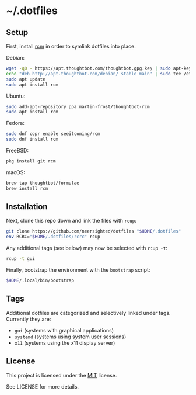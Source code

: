 # ~/.dotfiles

## Setup

First, install [rcm] in order to symlink dotfiles into place.

Debian:
```sh
wget -qO - https://apt.thoughtbot.com/thoughtbot.gpg.key | sudo apt-key add -
echo "deb http://apt.thoughtbot.com/debian/ stable main" | sudo tee /etc/apt/sources.list.d/thoughtbot.list
sudo apt update
sudo apt install rcm
```

Ubuntu:
```sh
sudo add-apt-repository ppa:martin-frost/thoughtbot-rcm
sudo apt install rcm
```

Fedora:
```sh
sudo dnf copr enable seeitcoming/rcm
sudo dnf install rcm
```

FreeBSD:
```sh
pkg install git rcm
```

macOS:
```sh
brew tap thoughtbot/formulae
brew install rcm
```

## Installation

Next, clone this repo down and link the files with `rcup`:

```sh
git clone https://github.com/neersighted/dotfiles "$HOME/.dotfiles"
env RCRC="$HOME/.dotfiles/rcrc" rcup
```

Any additional tags (see below) may now be selected with `rcup -t`:

```sh
rcup -t gui
```

Finally, bootstrap the environment with the `bootstrap` script:

```sh
$HOME/.local/bin/bootstrap
```

## Tags

Additional dotfiles are categorized and selectively linked under tags.
Currently they are:

* `gui` (systems with graphical applications)
* `systemd` (systems using system user sessions)
* `x11` (systems using the x11 display server)

## License

This project is licensed under the
[MIT](https://en.wikipedia.org/wiki/MIT_License) license.

See LICENSE for more details.


[rcm]: https://github.com/thoughtbot/rcm
